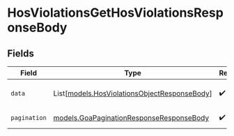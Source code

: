 # HosViolationsGetHosViolationsResponseBody


## Fields

| Field                                                                                        | Type                                                                                         | Required                                                                                     | Description                                                                                  |
| -------------------------------------------------------------------------------------------- | -------------------------------------------------------------------------------------------- | -------------------------------------------------------------------------------------------- | -------------------------------------------------------------------------------------------- |
| `data`                                                                                       | List[[models.HosViolationsObjectResponseBody](../models/hosviolationsobjectresponsebody.md)] | :heavy_check_mark:                                                                           | List of violations data                                                                      |
| `pagination`                                                                                 | [models.GoaPaginationResponseResponseBody](../models/goapaginationresponseresponsebody.md)   | :heavy_check_mark:                                                                           | Pagination parameters.                                                                       |